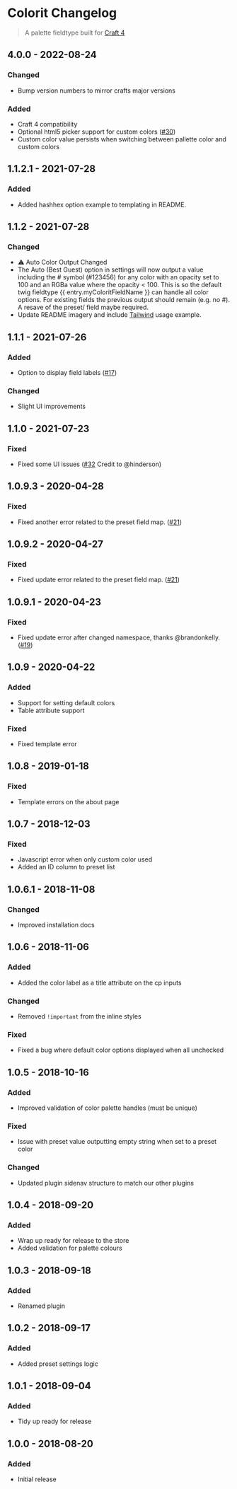 # Colorit Changelog
> A palette fieldtype built for [Craft 4](https://craftcms.com)

## 4.0.0 - 2022-08-24

### Changed
- Bump version numbers to mirror crafts major versions

### Added
- Craft 4 compatibility
- Optional html5 picker support for custom colors ([#30](https://github.com/presseddigital/colorit/issues/30))
- Custom color value persists when switching between pallette color and custom colors

## 1.1.2.1 - 2021-07-28

### Added
- Added hashhex option example to templating in README.

## 1.1.2 - 2021-07-28

### Changed
- :warning: Auto Color Output Changed
- The Auto (Best Guest) option in settings will now output a value including the # symbol (#123456) for any color with an opacity set to 100 and an RGBa value where the opacity < 100. This is so the default twig fieldtype {{ entry.myColoritFieldName }} can handle all color options. For existing fields the previous output should remain (e.g. no #). A resave of the preset/ field maybe required.
- Update README imagery and include [Tailwind](https://tailwindcss.com/) usage example.

## 1.1.1 - 2021-07-26

### Added
- Option to display field labels ([#17](https://github.com/presseddigital/colorit/issues/17))

### Changed
- Slight UI improvements

## 1.1.0 - 2021-07-23

### Fixed
- Fixed some UI issues ([#32](https://github.com/presseddigital/colorit/issues/32) Credit to @hinderson)

## 1.0.9.3 - 2020-04-28

### Fixed
- Fixed another error related to the preset field map. ([#21](https://github.com/presseddigital/colorit/issues/21))

## 1.0.9.2 - 2020-04-27

### Fixed
- Fixed update error related to the preset field map. ([#21](https://github.com/presseddigital/colorit/issues/21))

## 1.0.9.1 - 2020-04-23

### Fixed
- Fixed update error after changed namespace, thanks @brandonkelly. ([#19](https://github.com/presseddigital/colorit/issues/19))

## 1.0.9 - 2020-04-22

### Added
- Support for setting default colors
- Table attribute support

### Fixed
- Fixed template error

## 1.0.8 - 2019-01-18

### Fixed
- Template errors on the about page

## 1.0.7 - 2018-12-03

### Fixed
- Javascript error when only custom color used
- Added an ID column to preset list

## 1.0.6.1 - 2018-11-08

### Changed
- Improved installation docs

## 1.0.6 - 2018-11-06

### Added
- Added the color label as a title attribute on the cp inputs

### Changed
- Removed `!important` from the inline styles

### Fixed
- Fixed a bug where default color options displayed when all unchecked

## 1.0.5 - 2018-10-16

### Added
- Improved validation of color palette handles (must be unique)

### Fixed
- Issue with preset value outputting empty string when set to a preset color

### Changed
- Updated plugin sidenav structure to match our other plugins

## 1.0.4 - 2018-09-20

### Added
- Wrap up ready for release to the store
- Added validation for palette colours

## 1.0.3 - 2018-09-18

### Added
- Renamed plugin

## 1.0.2 - 2018-09-17

### Added
- Added preset settings logic

## 1.0.1 - 2018-09-04

### Added
- Tidy up ready for release

## 1.0.0 - 2018-08-20

### Added
- Initial release
